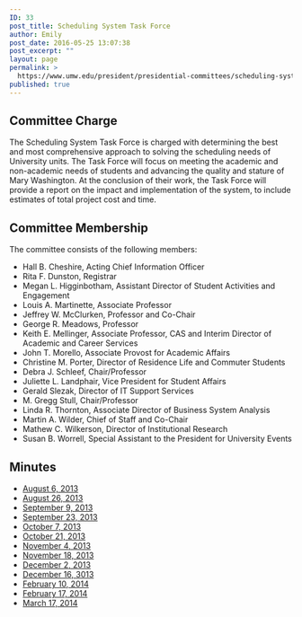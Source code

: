 ```yaml
---
ID: 33
post_title: Scheduling System Task Force
author: Emily
post_date: 2016-05-25 13:07:38
post_excerpt: ""
layout: page
permalink: >
  https://www.umw.edu/president/presidential-committees/scheduling-system-task-force/
published: true
---
```

<h2>Committee Charge</h2>
The Scheduling System Task Force is charged with determining the best and most comprehensive approach to solving the scheduling needs of University units. The Task Force will focus on meeting the academic and non-academic needs of students and advancing the quality and stature of Mary Washington. At the conclusion of their work, the Task Force will provide a report on the impact and implementation of the system, to include estimates of total project cost and time.
<h2>Committee Membership</h2>
The committee consists of the following members:
<ul>
 	<li>Hall B. Cheshire, Acting Chief Information Officer</li>
 	<li>Rita F. Dunston, Registrar</li>
 	<li>Megan L. Higginbotham, Assistant Director of Student Activities and Engagement</li>
 	<li>Louis A. Martinette, Associate Professor</li>
 	<li>Jeffrey W. McClurken, Professor and Co-Chair</li>
 	<li>George R. Meadows, Professor</li>
 	<li>Keith E. Mellinger, Associate Professor, CAS and Interim Director of Academic and Career Services</li>
 	<li>John T. Morello, Associate Provost for Academic Affairs</li>
 	<li>Christine M. Porter, Director of Residence Life and Commuter Students</li>
 	<li>Debra J. Schleef, Chair/Professor</li>
 	<li>Juliette L. Landphair, Vice President for Student Affairs</li>
 	<li>Gerald Slezak, Director of IT Support Services</li>
 	<li>M. Gregg Stull, Chair/Professor</li>
 	<li>Linda R. Thornton, Associate Director of Business System Analysis</li>
 	<li>Martin A. Wilder, Chief of Staff and Co-Chair</li>
 	<li>Mathew C. Wilkerson, Director of Institutional Research</li>
 	<li>Susan B. Worrell, Special Assistant to the President for University Events</li>
</ul>
<h2>Minutes</h2>
<ul>
 	<li><a href="/president/wp-content/uploads/sites/37/2013/08/Scheduling-System-Task-Force-Minutes-8.6.13.pdf" target="_blank">August 6, 2013</a></li>
 	<li><a href="/president/wp-content/uploads/sites/37/2013/09/Scheduling-System-Task-Force-Minutes-8.26.13.pdf" target="_blank">August 26, 2013</a></li>
 	<li><a href="/president/wp-content/uploads/sites/37/2013/09/Scheduling-System-Task-Force-Minutes9.9.13.pdf" target="_blank">September 9, 2013</a></li>
 	<li><a href="/president/wp-content/uploads/sites/37/2013/09/Scheduling-System-Task-Force-Minutes9.23.13.pdf" target="_blank">September 23, 2013</a></li>
 	<li><a href="/president/wp-content/uploads/sites/37/2013/10/Scheduling-System-Task-Force-Minutes-10.7.13.pdf" target="_blank">October 7, 2013</a></li>
 	<li><a href="/president/wp-content/uploads/sites/37/2013/10/Scheduling-Task-Force-Minutes-10.21.13.pdf" target="_blank">October 21, 2013</a></li>
 	<li><a href="/president/wp-content/uploads/sites/37/2013/11/Scheduling-Task-Force-Minutes-11.4.13.pdf" target="_blank">November 4, 2013</a></li>
 	<li><a href="/president/wp-content/uploads/sites/37/2013/11/Scheduling-Task-Force-Minutes-11.18.13.pdf" target="_blank">November 18, 2013</a></li>
 	<li><a href="/president/wp-content/uploads/sites/37/2014/01/Scheduling-Task-Force-Minutes-12.02.13.pdf" target="_blank">December 2, 2013</a></li>
 	<li><a href="/president/wp-content/uploads/sites/37/2014/01/Scheduling-Task-Force-Minutes-12.16.13.pdf" target="_blank">December 16, 3013</a></li>
 	<li><a href="/president/wp-content/uploads/sites/37/2014/03/Scheduling-System-Task-Force-Minutes-02.10.14.pdf" target="_blank">February 10, 2014</a></li>
 	<li><a href="/president/wp-content/uploads/sites/37/2014/03/Scheduling-System-Task-Force-Minutes-2.17.14.pdf" target="_blank">February 17, 2014</a></li>
 	<li><a href="/president/wp-content/uploads/sites/37/2014/05/Scheduling-System-Task-Force-Minutes-3.17.14.pdf" target="_blank">March 17, 2014</a></li>
</ul>